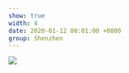 ```yaml
---
show: true
width: 4
date: 2020-01-12 00:01:00 +0800
group: Shenzhen
---
```

<div>
<img src="{{ 'assets/images/etc/shenzhen/shenzhen0.jpg' | relative_url }}" class="img-fluid rounded" >
</div>